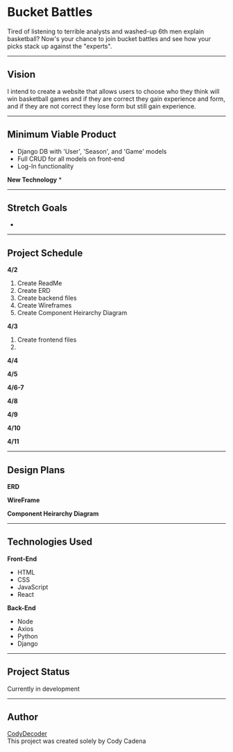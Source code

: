 # Bucket Battles
Tired of listening to terrible analysts and washed-up 6th men explain basketball? Now's your chance to join bucket battles and see how your picks stack up against the "experts". 

---
## Vision
I intend to create a website that allows users to choose who they think will win basketball games and if they are correct they gain experience and form, and if they are not correct they lose form but still gain experience.

---
## Minimum Viable Product
* Django DB with 'User', 'Season', and 'Game' models
* Full CRUD for all models on front-end
* Log-In functionality

**New Technology**
* 

---
## Stretch Goals
* 
---
## Project Schedule
**4/2**
1. Create ReadMe
2. Create ERD
3. Create backend files
4. Create Wireframes
5. Create Component Heirarchy Diagram

**4/3**
1. Create frontend files
2. 

**4/4**


**4/5**


**4/6-7**


**4/8**


**4/9**


**4/10**


**4/11**


---
## Design Plans
**ERD**

**WireFrame**

**Component Heirarchy Diagram**

---
## Technologies Used
**Front-End**
* HTML
* CSS
* JavaScript
* React

**Back-End**
* Node
* Axios
* Python
* Django

---
## Project Status
Currently in development

---
## Author
[CodyDecoder](https://github.com/codydecoder)\
This project was created solely by Cody Cadena

